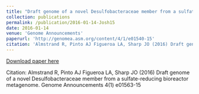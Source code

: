 ```yaml
---
title: "Draft genome of a novel Desulfobacteraceae member from a sulfate-reducing bioreactor metagenome"
collection: publications
permalink: /publication/2016-01-14-Josh15
date: 2016-01-14
venue: 'Genome Announcements'
paperurl: 'http://genomea.asm.org/content/4/1/e01540-15'
citation: 'Almstrand R, Pinto AJ Figueroa LA, Sharp JO (2016) Draft genome of a novel Desulfobacteraceae member from a sulfate-reducing bioreactor metagenome. Genome Announcements 4(1) e01563-15'
---
```


<a href='http://genomea.asm.org/content/4/1/e01540-15'>Download paper here</a>

Citation: Almstrand R, Pinto AJ Figueroa LA, Sharp JO (2016) Draft genome of a novel Desulfobacteraceae member from a sulfate-reducing bioreactor metagenome. Genome Announcements 4(1) e01563-15